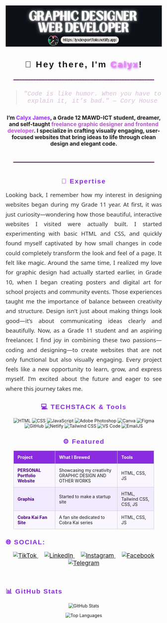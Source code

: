 <p align="center">
  <img src="./GITHUB.png" alt="Banner" style="max-width: 100%; height: auto;" />
</p>

<h1 align="center" style="font-family: 'Comic Sans MS', cursive, sans-serif; letter-spacing: 0.12em;">
  👋 Hey there, I'm <span style="color: violet; font-weight: 900; text-shadow: 2px 2px 6px #a020f0;">Calyx</span>!<br />
</h1>


<hr style="border: 1px dashed violet; margin: 2rem auto; max-width: 90%;" />

<blockquote align="center" style="font-size: 1.25rem; color:#D8BFD8; font-family: 'Courier New', Courier, monospace;">
  <em>"Code is like humor. When you have to explain it, it’s bad."
— Cory House</em>
</blockquote>

<p align="center" style="font-weight: bold; font-size: 1.1rem; max-width: 700px; margin: 2rem auto;">
  I’m <span style="color: #9b30ff;">Calyx James</span>, a Grade 12 MAWD-ICT student, dreamer, and self-taught 
  <span style="color:#ba55d3;">freelance graphic designer and frontend developer</span>.
  I specialize in crafting <strong>visually engaging</strong>,  
  <strong>user-focused</strong> websites that bring ideas to life through clean design and elegant code.
</p>


<hr style="border: 1px dotted violet; margin: 3rem auto; max-width: 90%;" />

<h2 style="color: #8A2BE2; font-family: 'Verdana', sans-serif; letter-spacing: 0.12em; text-align: center; margin-bottom: 1rem;">
  🎯 Expertise
</h2>
<p style="max-width: 600px; margin: 0 auto; font-size: 1.15rem; line-height: 1.7; font-family: 'Segoe UI', Tahoma, Geneva, Verdana, sans-serif; text-align: justify; color: #333;">
  Looking back, I remember how my interest in designing websites began during my Grade 11 year. At first, it was just curiosity—wondering how those beautiful, interactive websites I visited were actually built. I started experimenting with basic HTML and CSS, and quickly found myself captivated by how small changes in code could completely transform the look and feel of a page. It felt like magic. Around the same time, I realized my love for graphic design had actually started earlier, in Grade 10, when I began creating posters and digital art for school projects and community events. Those experiences taught me the importance of balance between creativity and structure. Design isn't just about making things look good—it’s about communicating ideas clearly and beautifully. Now, as a Grade 11 student and an aspiring freelancer, I find joy in combining these two passions—coding and designing—to create websites that are not only functional but also visually engaging. Every project feels like a new opportunity to learn, grow, and express myself. I’m excited about the future and eager to see where this journey takes me.
</p>

<h2 style="color:#8A2BE2; font-family: 'Verdana', sans-serif; letter-spacing: 0.1em; text-align: center; margin-bottom: 1rem;">
  💻 TECHSTACK & Tools
</h2>
<p align="center" style="max-width: 800px; margin: auto;">
  <img src="https://img.shields.io/badge/HTML-E34F26?style=for-the-badge&logo=html5&logoColor=white" alt="HTML" />
  <img src="https://img.shields.io/badge/CSS-1572B6?style=for-the-badge&logo=css3&logoColor=white" alt="CSS" />
  <img src="https://img.shields.io/badge/JavaScript-F7DF1E?style=for-the-badge&logo=javascript&logoColor=black" alt="JavaScript" />
  <img src="https://img.shields.io/badge/Adobe%20Photoshop-31A8FF?style=for-the-badge&logo=adobephotoshop&logoColor=white" alt="Adobe Photoshop" />
  <img src="https://img.shields.io/badge/Canva-00C4CC?style=for-the-badge&logo=canva&logoColor=white" alt="Canva" />
  <img src="https://img.shields.io/badge/Figma-F24E1E?style=for-the-badge&logo=figma&logoColor=white" alt="Figma" />
  <img src="https://img.shields.io/badge/GitHub-181717?style=for-the-badge&logo=github&logoColor=white" alt="GitHub" />
  <img src="https://img.shields.io/badge/Netlify-00C7B7?style=for-the-badge&logo=netlify&logoColor=white" alt="Netlify" />
  <img src="https://img.shields.io/badge/Tailwind_CSS-06B6D4?style=for-the-badge&logo=tailwind-css&logoColor=white" alt="Tailwind CSS" />
  <img src="https://img.shields.io/badge/VS%20Code-0078D7?style=for-the-badge&logo=visual-studio-code&logoColor=white" alt="VS Code" />
  <img src="https://img.shields.io/badge/EmailJS-D14836?style=for-the-badge&logo=emailjs&logoColor=white" alt="EmailJS" />
</p>


<h2 align="center" style="color:#8A2BE2; font-family:'Verdana', sans-serif; letter-spacing: 0.1em;">
  ⚙️ Featured
</h2>

<div align="center">

<table style="width:90%; border-collapse:collapse; text-align:left; margin:auto;">
  <thead>
    <tr style="background-color:#8A2BE2; color:white;">
      <th style="padding:12px; border: 1px solid #ccc;">Project</th>
      <th style="padding:12px; border: 1px solid #ccc;">What I Brewed</th>
      <th style="padding:12px; border: 1px solid #ccc;">Tools</th>
    </tr>
  </thead>
  <tbody>
    <tr style="background-color:#f9f6ff;">
      <td style="padding:12px; border: 1px solid #ccc;">
        <a href="https://lyxdevportfolio.netlify.app" target="_blank" style="color:#4B0082; font-weight:bold; text-decoration:none;">
          PERSONAL Portfolio Website
        </a>
      </td>
      <td style="padding:12px; border: 1px solid #ccc;">Showcasing my creativity GRAPHIC DESIGN AND OTHER WORKS</td>
      <td style="padding:12px; border: 1px solid #ccc;">HTML, CSS, JS</td>
    </tr>
    <tr style="background-color:#f0ebff;">
      <td style="padding:12px; border: 1px solid #ccc;">
        <a href="https://graphia.netlify.app" target="_blank" style="color:#4B0082; font-weight:bold; text-decoration:none;">
          Graphia
        </a>
      </td>
      <td style="padding:12px; border: 1px solid #ccc;">Started to make a startup site</td>
      <td style="padding:12px; border: 1px solid #ccc;">HTML, Tailwind CSS, CSS, JS</td>
    </tr>
    <tr style="background-color:#f9f6ff;">
      <td style="padding:12px; border: 1px solid #ccc;">
        <a href="https://lyxdevcobrakai.netlify.app" target="_blank" style="color:#4B0082; font-weight:bold; text-decoration:none;">
          Cobra Kai Fan Site
        </a>
      </td>
      <td style="padding:12px; border: 1px solid #ccc;">A fan site dedicated to Cobra Kai series</td>
      <td style="padding:12px; border: 1px solid #ccc;">HTML, CSS, JS</td>
    </tr>
  </tbody>
</table>

</div>


<h2 style="color:#8A2BE2; font-family: 'Verdana', sans-serif; letter-spacing: 0.1em;">🌐 SOCIAL: </h2>
<p align="center" style="font-size: 1.2rem;">
  <a href="https://www.tiktok.com/@html.lyxxqt" target="_blank" rel="noopener noreferrer" style="margin: 0 10px;">
    <img src="https://img.shields.io/badge/TikTok-000000?style=for-the-badge&logo=tiktok&logoColor=white" alt="TikTok" />
  </a>
  <a href="https://linkedin.com/in/lyxxqt/" target="_blank" rel="noopener noreferrer" style="margin: 0 10px;">
    <img src="https://img.shields.io/badge/LinkedIn-0A66C2?style=for-the-badge&logo=linkedin&logoColor=white" alt="LinkedIn" />
  </a>
  <a href="https://instagram.com/visuulyxx/" target="_blank" rel="noopener noreferrer" style="margin: 0 10px;">
    <img src="https://img.shields.io/badge/Instagram-E4405F?style=for-the-badge&logo=instagram&logoColor=white" alt="Instagram" />
  </a>
  <a href="https://facebook.com/visulyx" target="_blank" rel="noopener noreferrer" style="margin: 0 10px;">
    <img src="https://img.shields.io/badge/Facebook-1877F2?style=for-the-badge&logo=facebook&logoColor=white" alt="Facebook" />
  </a>
  <a href="https://t.me/yourusername" target="_blank" rel="noopener noreferrer" style="margin: 0 10px;">
    <img src="https://img.shields.io/badge/Telegram-26A5E4?style=for-the-badge&logo=telegram&logoColor=white" alt="Telegram" />
  </a>
</p>

<br>

<h2 style="color:#8A2BE2; font-family:'Verdana', sans-serif; letter-spacing: 0.1em;">
  📊 GitHub Stats
</h2>

<p align="center">
  <img src="https://github-readme-stats.vercel.app/api?username=lyxxqtt&show_icons=true&theme=radical&hide_border=false&include_all_commits=true&count_private=true" alt="GitHub Stats" />
</p>

<p align="center">
  <img src="https://github-readme-stats.vercel.app/api/top-langs/?username=lyxxqtt&layout=compact&theme=radical&hide_border=false" alt="Top Languages" />
</p>
